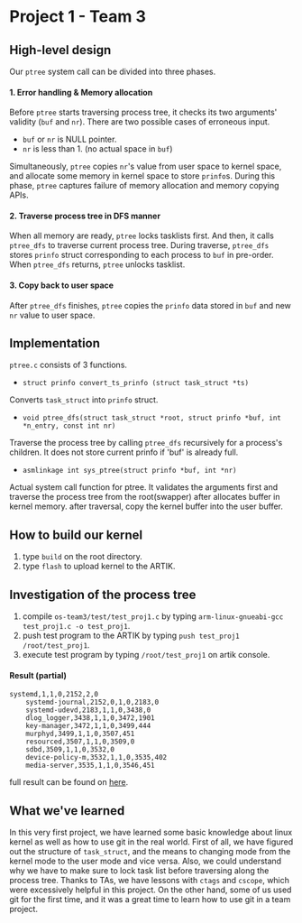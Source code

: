 Project 1 - Team 3
==================

## High-level design

Our `ptree` system call can be divided into three phases.

#### 1. Error handling & Memory allocation
Before `ptree` starts traversing process tree, it checks its two arguments' validity (`buf` and `nr`).
There are two possible cases of erroneous input. 
- `buf` or `nr` is NULL pointer.
- `nr` is less than 1. (no actual space in `buf`)

Simultaneously, `ptree` copies `nr`'s value from user space to kernel space, and allocate some memory
in kernel space to store `prinfo`s. During this phase, `ptree` captures failure of memory allocation and
memory copying APIs.

#### 2. Traverse process tree in DFS manner
When all memory are ready, `ptree` locks tasklists first. And then, it calls `ptree_dfs` to traverse
current process tree. During traverse, `ptree_dfs` stores `prinfo` struct corresponding to each process 
to `buf` in pre-order. When `ptree_dfs` returns, `ptree` unlocks tasklist.

#### 3. Copy back to user space
After `ptree_dfs` finishes, `ptree` copies the `prinfo` data stored in `buf` and new `nr` value to user space.

## Implementation
`ptree.c` consists of 3 functions.
- `struct prinfo convert_ts_prinfo (struct task_struct *ts)`

Converts `task_struct` into `prinfo` struct.
- `void ptree_dfs(struct task_struct *root, struct prinfo *buf, int *n_entry, const int nr)`

Traverse the process tree by calling `ptree_dfs` recursively for a process's children. It does not store current prinfo if 'buf' is already full.
- `asmlinkage int sys_ptree(struct prinfo *buf, int *nr)`

Actual system call function for ptree. It validates the arguments first and traverse the process tree from the root(swapper) after allocates buffer in kernel memory. after traversal, copy the kernel buffer into the user buffer.

## How to build our kernel
1) type `build` on the root directory.
2) type `flash` to upload kernel to the ARTIK.

## Investigation of the process tree
1) compile `os-team3/test/test_proj1.c` by typing `arm-linux-gnueabi-gcc test_proj1.c -o test_proj1`.
2) push test program to the ARTIK by typing `push test_proj1 /root/test_proj1`.
3) execute test program by typing `/root/test_proj1` on artik console.

#### Result (partial)
    systemd,1,1,0,2152,2,0
        systemd-journal,2152,0,1,0,2183,0
        systemd-udevd,2183,1,1,0,3438,0
        dlog_logger,3438,1,1,0,3472,1901
        key-manager,3472,1,1,0,3499,444
        murphyd,3499,1,1,0,3507,451
        resourced,3507,1,1,0,3509,0
        sdbd,3509,1,1,0,3532,0
        device-policy-m,3532,1,1,0,3535,402
        media-server,3535,1,1,0,3546,451
full result can be found on [here](https://github.com/swsnu/os-team3/blob/proj1/test/test_proj1_result.txt).

## What we've learned
In this very first project, we have learned some basic knowledge about linux kernel as well as how to use git in the real world. First of all, we have figured out the structure of `task_struct`, and the means to changing mode from the kernel mode to the user mode and vice versa. Also, we could understand why we have to make sure to lock task list before traversing along the process tree. Thanks to TAs, we have lessons with `ctags` and `cscope`, which were excessively helpful in this project. On the other hand, some of us used git for the first time, and it was a great time to learn how to use git in a team project.
